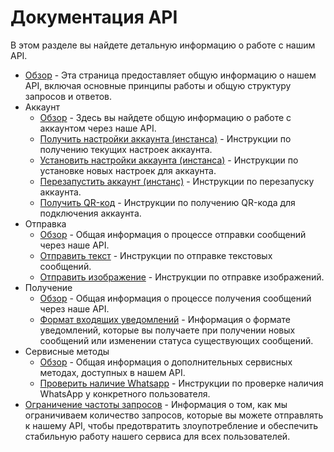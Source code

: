# Документация API

В этом разделе вы найдете детальную информацию о работе с нашим API.

- [Обзор](api/index.md) - Эта страница предоставляет общую информацию о нашем API, включая основные принципы работы и общую структуру запросов и ответов.
- Аккаунт
    - [Обзор](api/account/index.md) - Здесь вы найдете общую информацию о работе с аккаунтом через наше API.
    - [Получить настройки аккаунта (инстанса)](api/account/get-settings.md) - Инструкции по получению текущих настроек аккаунта.
    - [Установить настройки аккаунта (инстанса)](api/account/set-settings.md) - Инструкции по установке новых настроек для аккаунта.
    - [Перезапустить аккаунт (инстанс)](api/account/reboot.md) - Инструкции по перезапуску аккаунта.
    - [Получить QR-код](api/account/qr.md) - Инструкции по получению QR-кода для подключения аккаунта.
- Отправка
    - [Обзор](api/sending/index.md) - Общая информация о процессе отправки сообщений через наше API.
    - [Отправить текст](api/sending/text.md) - Инструкции по отправке текстовых сообщений.
    - [Отправить изображение](api/sending/image.md) - Инструкции по отправке изображений.
- Получение
    - [Обзор](api/receiving/index.md) - Общая информация о процессе получения сообщений через наше API.
    - [Формат входящих уведомлений](api/receiving/notifications-format/index.md) - Информация о формате уведомлений, которые вы получаете при получении новых сообщений или изменении статуса существующих сообщений.
- Сервисные методы
    - [Обзор](api/service/index.md) - Общая информация о дополнительных сервисных методах, доступных в нашем API.
    - [Проверить наличие Whatsapp](api/service/check-whatsapp.md) - Инструкции по проверке наличия WhatsApp у конкретного пользователя.
- [Ограничение частоты запросов](api/rate-limiter.md) - Информация о том, как мы ограничиваем количество запросов, которые вы можете отправлять к нашему API, чтобы предотвратить злоупотребление и обеспечить стабильную работу нашего сервиса для всех пользователей.